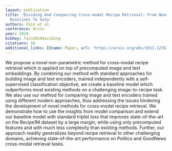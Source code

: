 ```yaml
---
layout: publication
title: 'Dividing And Conquering Cross-modal Recipe Retrieval: From Nearest Neighbours
  Baselines To Sota'
authors: Fain et al.
conference: Arxiv
year: 2019
bibkey: fain2019dividing
citations: 16
additional_links: [{name: Paper, url: 'https://arxiv.org/abs/1911.12763'}]
---
```

We propose a novel non-parametric method for cross-modal recipe retrieval
which is applied on top of precomputed image and text embeddings. By combining
our method with standard approaches for building image and text encoders,
trained independently with a self-supervised classification objective, we
create a baseline model which outperforms most existing methods on a
challenging image-to-recipe task. We also use our method for comparing image
and text encoders trained using different modern approaches, thus addressing
the issues hindering the development of novel methods for cross-modal recipe
retrieval. We demonstrate how to use the insights from model comparison and
extend our baseline model with standard triplet loss that improves
state-of-the-art on the Recipe1M dataset by a large margin, while using only
precomputed features and with much less complexity than existing methods.
Further, our approach readily generalizes beyond recipe retrieval to other
challenging domains, achieving state-of-the-art performance on Politics and
GoodNews cross-modal retrieval tasks.